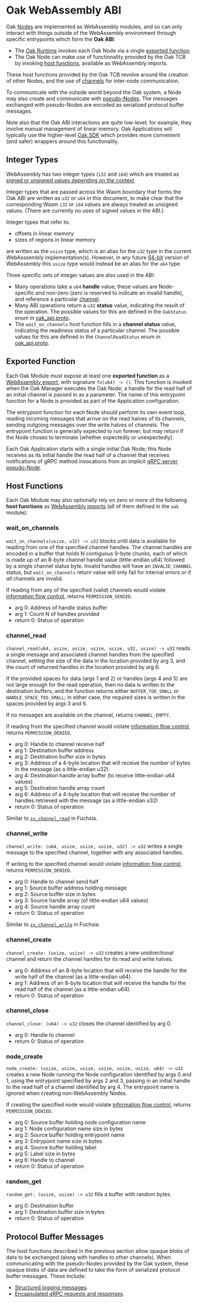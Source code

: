 # Oak WebAssembly ABI

Oak [Nodes](concepts.md#oak-node) are implemented as WebAssembly modules, and so
can only interact with things outside of the WebAssembly environment through
specific entrypoints which form the **Oak ABI**:

- The [Oak Runtime](concepts.md#oak-runtime) invokes each Oak Node via a single
  [exported function](#exported-function).
- The Oak Node can make use of functionality provided by the Oak TCB by invoking
  [host functions](#host-functions), available as WebAssembly imports.

These host functions provided by the Oak TCB revolve around the creation of
other Nodes, and the use of [channels](concepts.md#channels) for inter-node
communication.

To communicate with the outside world beyond the Oak system, a Node may also
create and communicate with [pseudo-Nodes](concepts.md#pseudo-nodes). The
messages exchanged with pseudo-Nodes are encoded as serialized protocol buffer
messages.

Note also that the Oak ABI interactions are quite low-level; for example, they
involve manual management of linear memory. Oak Applications will typically use
the higher-level [Oak SDK](sdk.md) which provides more convenient (and safer)
wrappers around this functionality.

## Integer Types

WebAssembly has two integer types (`i32` and `i64`) which are treated as
[signed or unsigned values depending on the context](https://webassembly.github.io/spec/core/syntax/types.html#value-types).

Integer types that are passed across the Wasm boundary that forms the Oak ABI
are written as `u32` or `u64` in this document, to make clear that the
corresponding Wasm `i32` or `i64` values are always treated as unsigned values.
(There are currently no uses of signed values in the ABI.)

Integer types that refer to:

- offsets in linear memory
- sizes of regions in linear memory

are written as the `usize` type, which is an alias for the `u32` type in the
current WebAsssembly implementation(s). However, in any future
[64-bit](https://github.com/WebAssembly/design/blob/master/FutureFeatures.md#linear-memory-bigger-than-4-gib)
version of WebAssembly this `usize` type would instead be an alias for the `u64`
type.

Three specific sets of integer values are also used in the ABI:

- Many operations take a `u64` **handle** value; these values are Node-specific
  and non-zero (zero is reserved to indicate an invalid handle), and reference a
  particular [channel](concepts.md#channels).
- Many ABI operations return a `u32` **status** value, indicating the result of
  the operation. The possible values for this are defined in the `OakStatus`
  enum in [oak_api.proto](/oak/proto/oak_api.proto).
- The `wait_on_channels` host function fills in a **channel status** value,
  indicating the readiness status of a particular channel. The possible values
  for this are defined in the `ChannelReadStatus` enum in
  [oak_api.proto](/oak/proto/oak_api.proto).

## Exported Function

Each Oak Module must expose at least one **exported function** as a
[WebAssembly export](https://webassembly.github.io/spec/core/syntax/modules.html#exports),
with signature `fn(u64) -> ()`. This function is invoked when the Oak Manager
executes the Oak Node; a handle for the read half of an initial channel is
passed in as a parameter. The name of this entrypoint function for a Node is
provided as part of the Application configuration.

The entrypoint function for each Node should perform its own event loop, reading
incoming messages that arrive on the read halves of its channels, sending
outgoing messages over the write halves of channels. The entrypoint function is
generally expected to run forever, but may return if the Node choses to
terminate (whether expectedly or unexpectedly).

Each Oak Application starts with a single initial Oak Node; this Node receives
as its initial handle the read half of a channel that receives notifications of
gRPC method invocations from an implicit
[gRPC server pseudo-Node](concepts.md#pseudo-nodes).

## Host Functions

Each Oak Module may also optionally rely on zero or more of the following **host
functions** as
[WebAssembly imports](https://webassembly.github.io/spec/core/syntax/modules.html#imports)
(all of them defined in the `oak` module):

### wait_on_channels

`wait_on_channels(usize, u32) -> u32` blocks until data is available for reading
from one of the specified channel handles. The channel handles are encoded in a
buffer that holds N contiguous 9-byte chunks, each of which is made up of an
8-byte channel handle value (little-endian u64) followed by a single channel
status byte. Invalid handles will have an `INVALID_CHANNEL` status, but
`wait_on_channels` return value will only fail for internal errors or if _all_
channels are invalid.

If reading from any of the specified (valid) channels would violate
[information flow control](/docs/concepts.md#labels), returns
`PERMISSION_DENIED`.

- arg 0: Address of handle status buffer
- arg 1: Count N of handles provided
- return 0: Status of operation

### channel_read

`channel_read(u64, usize, usize, usize, usize, u32, usize) -> u32` reads a
single message and associated channel handles from the specified channel,
setting the size of the data in the location provided by arg 3, and the count of
returned handles in the location provided by arg 6.

If the provided spaces for data (args 1 and 2) or handles (args 4 and 5) are not
large enough for the read operation, then no data is written to the destination
buffers, and the function returns either `BUFFER_TOO_SMALL` or
`HANDLE_SPACE_TOO_SMALL`; in either case, the required sizes is written in the
spaces provided by args 3 and 6.

If no messages are available on the channel, returns `CHANNEL_EMPTY`.

If reading from the specified channel would violate
[information flow control](/docs/concepts.md#labels), returns
`PERMISSION_DENIED`.

- arg 0: Handle to channel receive half
- arg 1: Destination buffer address
- arg 2: Destination buffer size in bytes
- arg 3: Address of a 4-byte location that will receive the number of bytes in
  the message (as a little-endian u32).
- arg 4: Destination handle array buffer (to receive little-endian u64 values)
- arg 5: Destination handle array count
- arg 6: Address of a 4-byte location that will receive the number of handles
  retrieved with the message (as a little-endian u32)
- return 0: Status of operation

Similar to
[`zx_channel_read`](https://fuchsia.dev/fuchsia-src/zircon/syscalls/channel_read)
in Fuchsia.

### channel_write

`channel_write: (u64, usize, usize, usize, u32) -> u32` writes a single message
to the specified channel, together with any associated handles.

If writing to the specified channel would violate
[information flow control](/docs/concepts.md#labels), returns
`PERMISSION_DENIED`.

- arg 0: Handle to channel send half
- arg 1: Source buffer address holding message
- arg 2: Source buffer size in bytes
- arg 3: Source handle array (of little-endian u64 values)
- arg 4: Source handle array count
- return 0: Status of operation

Similar to
[`zx_channel_write`](https://fuchsia.dev/fuchsia-src/zircon/syscalls/channel_write)
in Fuchsia.

### channel_create

`channel_create: (usize, usize) -> u32` creates a new unidirectional channel and
return the channel handles for its read and write halves.

- arg 0: Address of an 8-byte location that will receive the handle for the
  write half of the channel (as a little-endian u64).
- arg 1: Address of an 8-byte location that will receive the handle for the read
  half of the channel (as a little-endian u64).
- return 0: Status of operation

### channel_close

`channel_close: (u64) -> u32` closes the channel identified by arg 0.

- arg 0: Handle to channel
- return 0: Status of operation

### node_create

`node_create: (usize, usize, usize, usize, usize, usize, u64) -> u32` creates a
new Node running the Node configuration identified by args 0 and 1, using the
entrypoint specified by args 2 and 3, passing in an initial handle to the read
half of a channel identified by arg 4. The entrypoint name is ignored when
creating non-WebAssembly Nodes.

If creating the specified node would violate
[information flow control](/docs/concepts.md#labels), returns
`PERMISSION_DENIED`.

- arg 0: Source buffer holding node configuration name
- arg 1: Node configuration name size in bytes
- arg 2: Source buffer holding entrypoint name
- arg 3: Entrypoint name size in bytes
- arg 4: Source buffer holding label
- arg 5: Label size in bytes
- arg 6: Handle to channel
- return 0: Status of operation

### random_get

`random_get: (usize, usize) -> u32` fills a buffer with random bytes.

- arg 0: Destination buffer
- arg 1: Destination buffer size in bytes
- return 0: Status of operation

## Protocol Buffer Messages

The host functions described in the previous section allow opaque blobs of data
to be exchanged (along with handles to other channels). When communicating with
the pseudo-Nodes provided by the Oak system, these opaque blobs of data are
defined to take the form of serialized protocol buffer messages. These include:

- [Structured logging messages](../oak/proto/log.proto).
- [Encapsulated gRPC requests and responses](../oak/proto/grpc_encap.proto).
